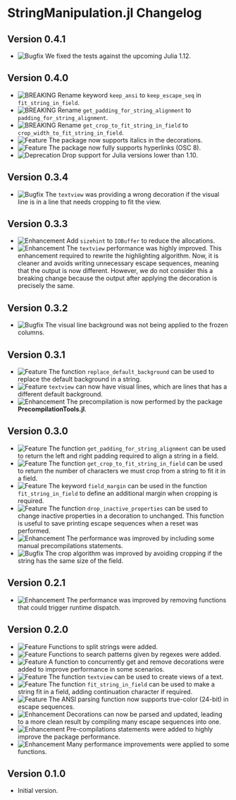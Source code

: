 StringManipulation.jl Changelog
===============================

Version 0.4.1
-------------

- ![Bugfix][badge-bugfix] We fixed the tests against the upcoming Julia 1.12.

Version 0.4.0
-------------

- ![BREAKING][badge-breaking] Rename keyword `keep_ansi` to `keep_escape_seq` in
  `fit_string_in_field`.
- ![BREAKING][badge-breaking] Rename `get_padding_for_string_alignment` to
  `padding_for_string_alignment`.
- ![BREAKING][badge-breaking] Rename `get_crop_to_fit_string_in_field` to
  `crop_width_to_fit_string_in_field`.
- ![Feature][badge-feature] The package now supports italics in the decorations.
- ![Feature][badge-feature] The package now fully supports hyperlinks (OSC 8).
- ![Deprecation][badge-deprecation] Drop support for Julia versions lower than 1.10.

Version 0.3.4
-------------

- ![Bugfix][badge-bugfix] The `textview` was providing a wrong decoration if the visual line
  is in a line that needs cropping to fit the view.

Version 0.3.3
-------------

- ![Enhancement][badge-enhancement] Add `sizehint` to `IOBuffer` to reduce the allocations.
- ![Enhancement][badge-enhancement] The `textview` performance was highly improved. This
  enhancement required to rewrite the highlighting algorithm. Now, it is cleaner and avoids
  writing unnecessary escape sequences, meaning that the output is now different. However,
  we do not consider this a breaking change because the output after applying the decoration
  is precisely the same.

Version 0.3.2
-------------

- ![Bugfix][badge-bugfix] The visual line background was not being applied to the frozen
  columns.

Version 0.3.1
-------------

- ![Feature][badge-feature] The function `replace_default_background` can be used to replace
  the default background in a string.
- ![Feature][badge-feature] `textview` can now have visual lines, which are lines that has a
  different default background.
- ![Enhancement][badge-enhancement] The precompilation is now performed by the package
  **PrecompilationTools.jl**.

Version 0.3.0
-------------

- ![Feature][badge-feature] The function `get_padding_for_string_alignment` can be used to
  return the left and right padding required to align a string in a field.
- ![Feature][badge-feature] The function `get_crop_to_fit_string_in_field` can be used to
  return the number of characters we must crop from a string to fit it in a field.
- ![Feature][badge-feature] The keyword `field_margin` can be used in the function
  `fit_string_in_field` to define an additional margin when cropping is required.
- ![Feature][badge-feature] The function `drop_inactive_properties` can be used to change
  inactive properties in a decoration to unchanged. This function is useful to save printing
  escape sequences when a reset was performed.
- ![Enhancement][badge-enhancement] The performance was improved by including some manual
  precompilations statements.
- ![Bugfix][badge-bugfix] The crop algorithm was improved by avoiding cropping if the string
  has the same size of the field.

Version 0.2.1
-------------

- ![Enhancement][badge-enhancement] The performance was improved by removing functions that
  could trigger runtime dispatch.

Version 0.2.0
-------------

- ![Feature][badge-feature] Functions to split strings were added.
- ![Feature][badge-feature] Functions to search patterns given by regexes were added.
- ![Feature][badge-feature] A function to concurrently get and remove decorations were added
  to improve performance in some scenarios.
- ![Feature][badge-feature] The function `textview` can be used to create views of a text.
- ![Feature][badge-feature] The function `fit_string_in_field` can be used to make a string
  fit in a field, adding continuation character if required.
- ![Feature][badge-feature] The ANSI parsing function now supports true-color (24-bit) in
  escape sequences.
- ![Enhancement][badge-enhancement] Decorations can now be parsed and updated, leading to a
  more clean result by compiling many escape sequences into one.
- ![Enhancement][badge-enhancement] Pre-compilations statements were added to highly improve
  the package performance.
- ![Enhancement][badge-enhancement] Many performance improvements were applied to some
  functions.

Version 0.1.0
-------------

- Initial version.

[badge-breaking]: https://img.shields.io/badge/BREAKING-red.svg
[badge-deprecation]: https://img.shields.io/badge/Deprecation-orange.svg
[badge-feature]: https://img.shields.io/badge/Feature-green.svg
[badge-enhancement]: https://img.shields.io/badge/Enhancement-blue.svg
[badge-bugfix]: https://img.shields.io/badge/Bugfix-purple.svg
[badge-info]: https://img.shields.io/badge/Info-gray.svg
